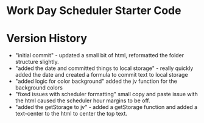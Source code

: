 # Work Day Scheduler Starter Code

# Version History

- "initial commit" - updated a small bit of html, reformatted the folder structure slightly.
- "added the date and committed things to local storage" - really quickly added the date and created a formula to commit text to local storage
- "added logic for color background" added the jv function for the background colors 
- "fixed issues with scheduler formatting" small copy and paste issue with the html caused the scheduler hour margins to be off. 
- "added the getStorage to jv" - added a getStorage function and added a text-center to the html to center the top text. 
